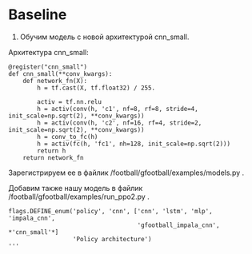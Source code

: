 # Baseline

1) Обучим модель с новой архитектурой cnn_small.

Архитектура cnn_small:
```
@register("cnn_small")
def cnn_small(**conv_kwargs):
    def network_fn(X):
        h = tf.cast(X, tf.float32) / 255.

        activ = tf.nn.relu
        h = activ(conv(h, 'c1', nf=8, rf=8, stride=4, init_scale=np.sqrt(2), **conv_kwargs))
        h = activ(conv(h, 'c2', nf=16, rf=4, stride=2, init_scale=np.sqrt(2), **conv_kwargs))
        h = conv_to_fc(h)
        h = activ(fc(h, 'fc1', nh=128, init_scale=np.sqrt(2)))
        return h
    return network_fn
```
Зарегистрируем ее в файлик /football/gfootball/examples/models.py .

Добавим также нашу модель в файлик /football/gfootball/examples/run_ppo2.py .

```
flags.DEFINE_enum('policy', 'cnn', ['cnn', 'lstm', 'mlp', 'impala_cnn',
                                    'gfootball_impala_cnn', *'cnn_small'*]
                  'Policy architecture')
'''
